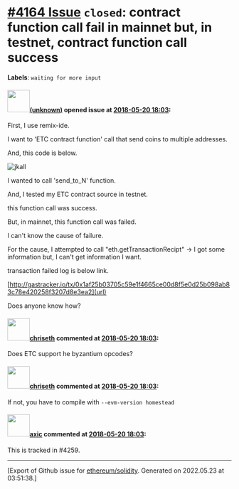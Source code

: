# [\#4164 Issue](https://github.com/ethereum/solidity/issues/4164) `closed`: contract function call fail in mainnet but, in testnet, contract function call success
**Labels**: `waiting for more input`


#### <img src="(unknown)" width="50">[(unknown)]((unknown)) opened issue at [2018-05-20 18:03](https://github.com/ethereum/solidity/issues/4164):

First, I use remix-ide.

I want to 'ETC contract function' call that send coins to multiple addresses.

And, this code is below.

![jkall](https://user-images.githubusercontent.com/8006373/40282000-3d4dfe3c-5ca3-11e8-8fc5-21a68c930835.png)

I wanted to call 'send_to_N' function.

And, I tested my ETC contract source in testnet.

this function call was success.

But, in mainnet, this function call was failed.

I can't know the cause of failure.

For the cause, I attempted to call "eth.getTransactionRecipt" -> I got some information but, I can't get information I want.

transaction failed log is below link.

[http://gastracker.io/tx/0x1af25b03705c59e1f4665ce00d8f5e0d25b098ab83c78e420258f3207d8e3ea2](url)

Does anyone know how?

#### <img src="https://avatars.githubusercontent.com/u/9073706?v=4" width="50">[chriseth](https://github.com/chriseth) commented at [2018-05-20 18:03](https://github.com/ethereum/solidity/issues/4164#issuecomment-390586313):

Does ETC support he byzantium opcodes?

#### <img src="https://avatars.githubusercontent.com/u/9073706?v=4" width="50">[chriseth](https://github.com/chriseth) commented at [2018-05-20 18:03](https://github.com/ethereum/solidity/issues/4164#issuecomment-390586376):

If not, you have to compile with `--evm-version homestead`

#### <img src="https://avatars.githubusercontent.com/u/20340?v=4" width="50">[axic](https://github.com/axic) commented at [2018-05-20 18:03](https://github.com/ethereum/solidity/issues/4164#issuecomment-408601873):

This is tracked in #4259.


-------------------------------------------------------------------------------



[Export of Github issue for [ethereum/solidity](https://github.com/ethereum/solidity). Generated on 2022.05.23 at 03:51:38.]
